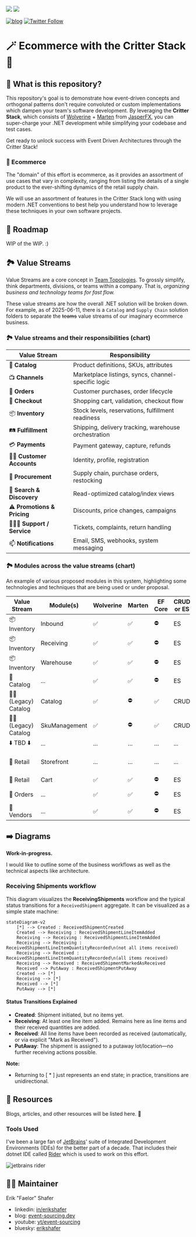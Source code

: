 [<img src="https://img.shields.io/badge/LinkedIn-0077B5?style=for-the-badge&logo=linkedin&logoColor=white" />](https://www.linkedin.com/in/erikshafer/) [<img src="https://img.shields.io/badge/YouTube-FF0000?style=for-the-badge&logo=youtube&logoColor=white" />](https://www.youtube.com/@event-sourcing)

[![blog](https://img.shields.io/badge/blog-event--sourcing.dev-blue)](https://www.event-sourcing.dev/) [![Twitter Follow](https://img.shields.io/twitter/url?label=reach%20me%20%40Faelor&style=social&url=https%3A%2F%2Ftwitter.com%2Ffaelor)](https://twitter.com/faelor)


# 🪄 Ecommerce with the Critter Stack 🛒

## 🤔 What is this repository? <a id='1.0'></a>

This repository's goal is to demonstrate how event-driven concepts and orthogonal patterns don't require convoluted or custom implementations which dampen your team's software development. By leveraging the __Critter Stack__, which consists of [Wolverine](https://wolverinefx.io/) + [Marten](https://martendb.io/) from [JasperFX](https://jasperfx.net/), you can super-charge your .NET development while simplifying your codebase and test cases.

Get ready to unlock success with Event Driven Architectures through the Critter Stack!

### 🛒 Ecommerce <a id='1.1'></a>

The "domain" of this effort is ecommerce, as it provides an assortment of use cases that vary in complexity, ranging from listing the details of a single product to the ever-shifting dynamics of the retail supply chain. 

We will use an assortment of features in the Critter Stack long with using modern .NET conventions to best help you understand how to leverage these techniques in your own software projects.

## 🚧 Roadmap <a id='2.0'></a>

WIP of the WIP. :)

## 🏞️ Value Streams <a id='3.0'></a>

Value Streams are a core concept in [Team Topologies](https://teamtopologies.com/). To grossly simplify, think departments, divisions, or teams within a company.  That is, *organizing business and technology teams for fast flow.*

These value streams are how the overall .NET solution will be broken down. For example, as of 2025-06-11, there is a `Catalog` and `Supply Chain` solution folders to separate the ~~teams~~ value streams of our imaginary ecommerce business.

### 🏞️ Value streams and their responsibilities (chart) <a id='3.1'></a>

| Value Stream                  | Responsibility                                          |
|-------------------------------| ------------------------------------------------------- |
| 📝 **Catalog**                | Product definitions, SKUs, attributes                   |
| 📺 **Channels**               | Marketplace listings, syncs, channel-specific logic     |
| 📨 **Orders**                 | Customer purchases, order lifecycle                     |
| 🏪 **Checkout**               | Shopping cart, validation, checkout flow                |
| 📦 **Inventory**              | Stock levels, reservations, fulfillment readiness       |
| 🛤️ **Fulfillment**           | Shipping, delivery tracking, warehouse orchestration    |
| 💳 **Payments**               | Payment gateway, capture, refunds                       |
| 🧓🏻 **Customer Accounts**    | Identity, profile, registration                         |
| 📒 **Procurement**            | Supply chain, purchase orders, restocking               |
| 🔎 **Search & Discovery**     | Read-optimized catalog/index views                      |
| ⚠️ **Promotions & Pricing**   | Discounts, price changes, campaigns                     |
| 💁🏻‍♂️ **Support / Service** | Tickets, complaints, return handling                    |
| 📫 **Notifications**          | Email, SMS, webhooks, system messaging                  |

### 🏞️ Modules across the value streams (chart) <a id='3.2'></a>

An example of various proposed modules in this system, highlighting some technologies and techniques that are being used or under proposal.

| Value Stream          | Module(s)     | Wolverine | Marten | EF Core | CRUD or ES | CQRS | Additional Notes                  |
|-----------------------|---------------|-----------|--------|---------|------------|------|-----------------------------------|
| 📦 Inventory          | Inbound       | ✅         | ✅      | ⛔       | ES         | ✅    | ...                               |
| 📦 Inventory          | Receiving     | ✅         | ✅      | ⛔       | ES         | ✅    | ...                               |
| 📦 Inventory          | Warehouse     | ✅         | ✅      | ⛔       | ES         | ✅    | ...                               |
| 📝 Catalog            | ...           | ✅         | ✅      | ⛔       | ES         | ✅    | ...                               |
| 🧓🏻 (Legacy) Catalog | Catalog       | ✅         | ⛔      | ✅       | CRUD       | ⛔    | No Critter Stack  at all possibly |
| 🧓🏻 (Legacy) Catalog | SkuManagement | ✅         | ⛔      | ✅       | CRUD       | ⛔    | No Critter Stack  at all possibly |
| ⬇️ TBD ⬇️             | ...           | ...       | ...    | ...     | ...        | ...  | ...                               |
| 🏪 Retail             | Storefront    | ...       | ...    | ...     | ...        | ...  | Either frontend or BFF            |
| 🏪 Retail             | Cart          | ✅         | ✅      | ⛔       | ES         | ✅    | ...                               |
| 📨 Orders             | ...           | ✅         | ✅      | ⛔       | ES         | ✅    | Sagas showcased                   |
| 💼 Vendors            | ...           | ✅         | ✅      | ⛔       | ES         | ✅    | Multitenancy showcased            |

## ➡️ Diagrams <a id='8.0'></a>

**Work-in-progress.**

I would like to outline some of the business workflows as well as the technical aspects like architecture.

### Receiving Shipments workflow <a id='8.1'></a>

This diagram visualizes the **ReceivingShipments** workflow and the typical status transitions for a `ReceivedShipment` aggregate. It can be visualized as a simple state machine:

```text
stateDiagram-v2
    [*] --> Created : ReceivedShipmentCreated
    Created --> Receiving : ReceivedShipmentLineItemAdded
    Receiving --> Receiving : ReceivedShipmentLineItemAdded
    Receiving --> Receiving : ReceivedShipmentLineItemQuantityRecorded\n(not all items received)
    Receiving --> Received : ReceivedShipmentLineItemQuantityRecorded\n(all items received)
    Receiving --> Received : ReceivedShipmentMarkedAsReceived
    Received --> PutAway : ReceivedShipmentPutAway
    Created --> [*]
    Receiving --> [*]
    Received --> [*]
    PutAway --> [*]
```

#### **Status Transitions Explained**
- **Created**: Shipment initiated, but no items yet.
- **Receiving**: At least one line item added. Remains here as line items and their received quantities are added.
- **Received**: All line items have been recorded as received (automatically, or via explicit "Mark as Received").
- **PutAway**: The shipment is assigned to a putaway lot/location—no further receiving actions possible.

**Note:**
- Returning to [ * ] just represents an end state; in practice, transitions are unidirectional.

## 🏫 Resources <a id='9.0'></a>

Blogs, articles, and other resources will be listed here. 🚧

### Tools Used <a id='9.1'></a>

I've been a large fan of [JetBrains](https://www.jetbrains.com/)' suite of Integrated Development Environments (IDEs) for the better part of a decade. That includes their dotnet IDE called [Rider](https://www.jetbrains.com/rider/) which is used to work on this effort.

<img src="https://img.shields.io/badge/Rider-000000?style=for-the-badge&logo=Rider&logoColor=white" alt="jetbrains rider">


## 👷‍♂️ Maintainer <a id='10.0'></a>

Erik "Faelor" Shafer

- linkedin: [in/erikshafer](https://www.linkedin.com/in/erikshafer/)
- blog: [event-sourcing.dev](https://www.event-sourcing.dev)
- youtube: [yt/event-sourcing](https://www.youtube.com/@event-sourcing)
- bluesky: [erikshafer](https://bsky.app/profile/erikshafer.bsky.social)

